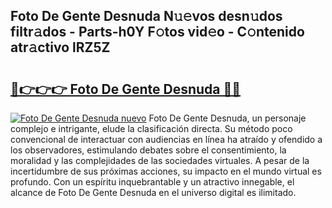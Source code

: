 ## Foto De Gente Desnuda N𝚞𝚎vos desn𝚞dos filtr𝚊dos - Parts-h0Y F𝚘tos vid𝚎o - C𝚘ntenido atr𝚊ctivo lRZ5Z

# <h2><a href="http://mbbgvm.tromn.icu/?c=Foto+De+Gente+Desnuda">🔗👉👉👉 Foto De Gente Desnuda 🔗🔗</a></h2>

[![Foto De Gente Desnuda nuevo](https://i.imgur.com/pEAQMta.gif)](http://mbbgvm.tromn.icu/?c=Foto+De+Gente+Desnuda)
Foto De Gente Desnuda, un personaje complejo e intrigante, elude la clasificación directa. Su método poco convencional de interactuar con audiencias en línea ha atraído y ofendido a los observadores, estimulando debates sobre el consentimiento, la moralidad y las complejidades de las sociedades virtuales. A pesar de la incertidumbre de sus próximas acciones, su impacto en el mundo virtual es profundo. Con un espíritu inquebrantable y un atractivo innegable, el alcance de Foto De Gente Desnuda en el universo digital es ilimitado.
